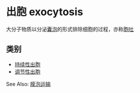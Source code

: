 # 出胞 exocytosis

大分子物质以分泌[囊泡](囊泡.md)的形式排除细胞的过程，亦称[胞吐](胞吐.md)

## 类别

- [持续性出胞](持续性出胞.md)
- [调节性出胞](调节性出胞.md)

See Also: [膜泡运输](膜泡运输.md)
